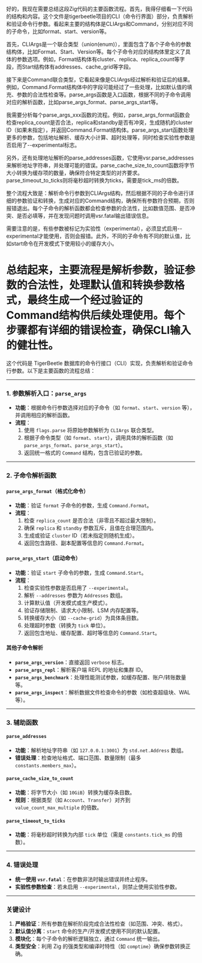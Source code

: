 好的，我现在需要总结这段Zig代码的主要函数流程。首先，我得仔细看一下代码的结构和内容。这个文件是tigerbeetle项目的CLI（命令行界面）部分，负责解析和验证命令行参数。看起来主要的结构体是CLIArgs和Command，分别对应不同的子命令，比如format、start、version等。

首先，CLIArgs是一个联合类型（union(enum)），里面包含了各个子命令的参数结构体，比如Format、Start、Version等。每个子命令对应的结构体里定义了具体的参数选项。例如，Format结构体有cluster、replica、replica_count等字段，而Start结构体有addresses、cache_grid等字段。

接下来是Command联合类型，它看起来像是CLIArgs经过解析和验证后的结果。例如，Command.Format结构体中的字段可能经过了一些处理，比如默认值的填充、参数的合法性检查等。parse_args函数是入口函数，根据不同的子命令调用对应的解析函数，比如parse_args_format、parse_args_start等。

我需要分析每个parse_args_xxx函数的流程。例如，parse_args_format函数会检查replica_count是否合法，replica和standby是否有冲突，生成随机的cluster ID（如果未指定），并返回Command.Format结构体。parse_args_start函数处理更多的参数，包括地址解析、缓存大小计算、超时处理等，同时检查实验性参数是否启用了--experimental标志。

另外，还有处理地址解析的parse_addresses函数，它使用vsr.parse_addresses来解析地址字符串，并处理可能的错误。parse_cache_size_to_count函数将字节大小转换为缓存项的数量，确保符合特定类型的对齐要求。parse_timeout_to_ticks则将毫秒超时转换为ticks，需要是tick_ms的倍数。

整个流程大致是：解析命令行参数到CLIArgs结构，然后根据不同的子命令进行详细的参数验证和转换，生成对应的Command结构，确保所有参数符合预期，否则报错退出。每个子命令的解析函数都会检查参数的合法性，比如数值范围、是否冲突、是否必填等，并在发现问题时调用vsr.fatal输出错误信息。

需要注意的是，有些参数被标记为实验性（experimental），必须显式启用--experimental才能使用，否则会报错。此外，不同的子命令有不同的默认值，比如start命令在开发模式下使用较小的缓存大小。

总结起来，主要流程是解析参数，验证参数的合法性，处理默认值和转换参数格式，最终生成一个经过验证的Command结构供后续处理使用。每个步骤都有详细的错误检查，确保CLI输入的健壮性。
================================================
这个代码是 TigerBeetle 数据库的命令行接口（CLI）实现，负责解析和验证命令行参数。以下是主要函数的流程总结：

---

### **1. 参数解析入口：`parse_args`**
- **功能**：根据命令行参数选择对应的子命令（如 `format`、`start`、`version` 等），并调用相应的解析函数。
- **流程**：
  1. 使用 `flags.parse` 将原始参数解析为 `CLIArgs` 联合类型。
  2. 根据子命令类型（如 `format`、`start`），调用具体的解析函数（如 `parse_args_format`、`parse_args_start`）。
  3. 返回统一格式的 `Command` 结构，包含已验证的参数。

---

### **2. 子命令解析函数**
#### **`parse_args_format`（格式化命令）**
- **功能**：验证 `format` 子命令的参数，生成 `Command.Format`。
- **流程**：
  1. 检查 `replica_count` 是否合法（非零且不超过最大限制）。
  2. 确保 `replica` 和 `standby` 参数互斥，且值在合理范围内。
  3. 生成或验证 `cluster` ID（若未指定则随机生成）。
  4. 返回包含路径、副本配置等信息的 `Command.Format`。

#### **`parse_args_start`（启动命令）**
- **功能**：验证 `start` 子命令的参数，生成 `Command.Start`。
- **流程**：
  1. 检查实验性参数是否启用了 `--experimental`。
  2. 解析 `--addresses` 参数为 `Addresses` 数组。
  3. 计算默认值（开发模式或生产模式）。
  4. 验证存储限制、请求大小限制、LSM 内存配置等。
  5. 转换缓存大小（如 `--cache-grid`）为具体条目数。
  6. 处理超时参数（转换为 `tick` 单位）。
  7. 返回包含地址、缓存配置、超时等信息的 `Command.Start`。

#### **其他子命令解析**
- **`parse_args_version`**：直接返回 `verbose` 标志。
- **`parse_args_repl`**：解析客户端 REPL 的地址和集群 ID。
- **`parse_args_benchmark`**：处理性能测试参数，如缓存配置、账户/转账数量等。
- **`parse_args_inspect`**：解析数据文件检查命令的参数（如检查超级块、WAL 等）。

---

### **3. 辅助函数**
#### **`parse_addresses`**
- **功能**：解析地址字符串（如 `127.0.0.1:3001`）为 `std.net.Address` 数组。
- **错误处理**：检查地址格式、端口范围、数量限制（最多 `constants.members_max`）。

#### **`parse_cache_size_to_count`**
- **功能**：将字节大小（如 `10GiB`）转换为缓存条目数。
- **规则**：根据类型（如 `Account`、`Transfer`）对齐到 `value_count_max_multiple` 的倍数。

#### **`parse_timeout_to_ticks`**
- **功能**：将毫秒超时转换为内部 `tick` 单位（需是 `constants.tick_ms` 的倍数）。

---

### **4. 错误处理**
- **统一使用 `vsr.fatal`**：在参数非法时输出错误并终止程序。
- **实验性参数检查**：若未启用 `--experimental`，则禁止使用实验性参数。

---

### **关键设计**
1. **严格验证**：所有参数在解析阶段完成合法性检查（如范围、冲突、格式）。
2. **默认值分离**：`start` 命令的生产/开发模式使用不同的默认配置。
3. **模块化**：每个子命令的解析逻辑独立，通过 `Command` 统一输出。
4. **类型安全**：利用 Zig 的强类型和编译时特性（如 `comptime`）确保参数转换正确。